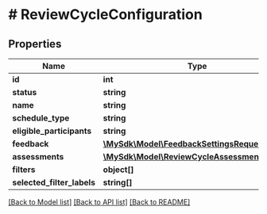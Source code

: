 # # ReviewCycleConfiguration

## Properties

Name | Type | Description | Notes
------------ | ------------- | ------------- | -------------
**id** | **int** |  | [optional]
**status** | **string** |  | [optional]
**name** | **string** |  | [optional]
**schedule_type** | **string** |  | [optional]
**eligible_participants** | **string** |  | [optional]
**feedback** | [**\MySdk\Model\FeedbackSettingsRequestObject**](FeedbackSettingsRequestObject.md) |  | [optional]
**assessments** | [**\MySdk\Model\ReviewCycleAssessments**](ReviewCycleAssessments.md) |  | [optional]
**filters** | **object[]** |  | [optional]
**selected_filter_labels** | **string[]** |  | [optional]

[[Back to Model list]](../../README.md#models) [[Back to API list]](../../README.md#endpoints) [[Back to README]](../../README.md)
